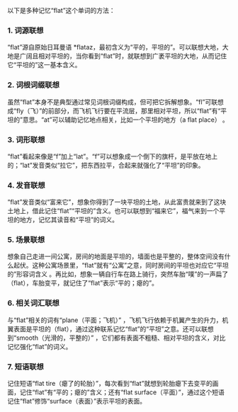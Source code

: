以下是多种记忆“flat”这个单词的方法：

### 1. 词源联想
“flat”源自原始日耳曼语 *flataz，最初含义为“平的，平坦的”。可以联想大地，大地是广阔且相对平坦的，当你看到“flat”时，就联想到广袤平坦的大地，从而记住它“平坦的”这一基本含义。 

### 2. 词根词缀联想
虽然“flat”本身不是典型通过常见词根词缀构成，但可把它拆解想象。“fl”可联想成“fly（飞）”的前部分，而飞机飞行要在平流层，那里相对平坦，所以“flat”有“平坦的”意思。“at”可以辅助记忆地点相关，比如一个平坦的地方（a flat place） 。

### 3. 词形联想
“flat”看起来像是“f”加上“lat”。“f”可以想象成一个倒下的旗杆，是平放在地上的；“lat”发音类似“拉它”，把东西拉平，合起来就强化了“平坦”的印象。

### 4. 发音联想
“flat”发音类似“富来它”，想象你得到了一块平坦的土地，从此富贵就来到了这块土地上，借此记住“flat”“平坦的”含义。也可以联想到“福来它”，福气来到一个平坦的地方，记忆其读音和“平坦”的词义。

### 5. 场景联想
想象自己走进一间公寓，房间的地面是平坦的，墙面也是平整的，整体空间没有什么起伏。这种公寓场景里，“flat”就有“公寓”之意，同时房间的平坦也对应它“平坦的”形容词含义 。再比如，想象一辆自行车在路上骑行，突然车胎“噗”的一声扁了（flat），车胎变平，就记住了“flat”表示“平的；瘪的”。 

### 6. 相关词汇联想
与“flat”相关的词有“plane（平面；飞机）” ，飞机飞行依赖于机翼产生的升力，机翼表面是平坦的（flat），通过这种联系记忆“flat”的“平坦”之意。还可以联想到“smooth（光滑的，平整的）” ，它们都有表面不粗糙、相对平坦的含义，对比记忆强化“flat”的词义。

### 7. 短语联想
记住短语“flat tire（瘪了的轮胎）”，每次看到“flat”就想到轮胎瘪下去变平的画面，记住“flat”有“平的；瘪的”含义；还有“flat surface（平面）”，通过这个短语记住“flat”修饰“surface（表面）”表示平坦的表面。 